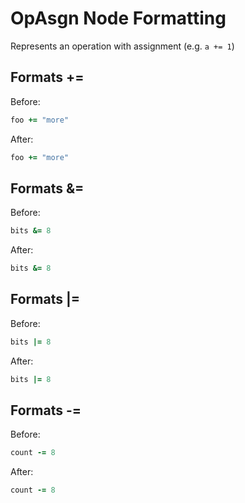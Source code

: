 <!-- BEGIN_AUTOGENERATED -->

# OpAsgn Node Formatting

Represents an operation with assignment (e.g. `a += 1`)

<!-- END_AUTOGENERATED -->

## Formats +=

Before:

```ruby
foo += "more"
```

After:

```ruby
foo += "more"
```

## Formats &=

Before:

```ruby
bits &= 8
```

After:

```ruby
bits &= 8
```

## Formats |=

Before:

```ruby
bits |= 8
```

After:

```ruby
bits |= 8
```

## Formats -=

Before:

```ruby
count -= 8
```

After:

```ruby
count -= 8
```
